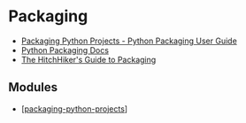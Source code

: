 Packaging
===

- [Packaging Python Projects - Python Packaging User Guide](https://packaging.python.org/tutorials/packaging-projects/)
- [Python Packaging Docs](https://python-packaging.readthedocs.io/en/latest/minimal.html)
- [The HitchHiker's Guide to
    Packaging](https://the-hitchhikers-guide-to-packaging.readthedocs.io/en/latest/)

## Modules

- [[packaging-python-projects]]

[//begin]: # "Autogenerated link references for markdown compatibility"
[packaging-python-projects]: packaging-python-projects.md "Packaging Python Projects"
[//end]: # "Autogenerated link references"